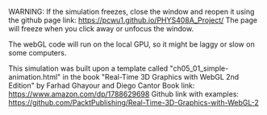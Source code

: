 WARNING: 
If the simulation freezes, close the window and reopen it using the github page link: https://pcwu1.github.io/PHYS408A_Project/
The page will freeze when you click away or unfocus the window.

The webGL code will run on the local GPU, so it might be laggy or slow on some computers.

This simulation was built upon a template called "ch05_01_simple-animation.html" in the book "Real-Time 3D Graphics with WebGL 2nd Edition" by Farhad Ghayour and Diego Cantor 
Book link: https://www.amazon.com/dp/1788629698
Github link with examples: https://github.com/PacktPublishing/Real-Time-3D-Graphics-with-WebGL-2
